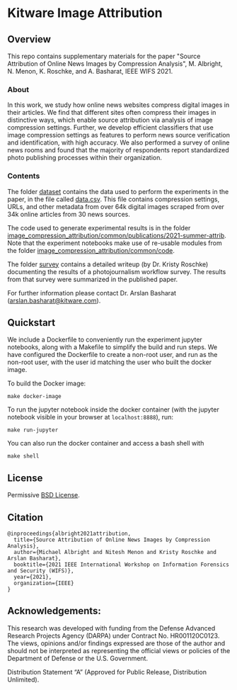 # Kitware Image Attribution


## Overview

This repo contains supplementary materials for the paper "Source Attribution of Online News Images by Compression Analysis", M. Albright, N. Menon, K. Roschke, and A. Basharat, IEEE WIFS 2021.

### About
In this work, we study how online news websites compress digital images in 
their articles.  We find that different sites often compress their images in
distinctive ways, which enable source attribution via analysis of image compression
settings. Further, we develop efficient classifiers that use image 
compression settings as features to perform news source verification and
identification, with high accuracy.  We also performed a survey of online news rooms and found that the majority of respondents report standardized photo publishing processes within their organization.

### Contents

The folder [dataset](dataset) contains the data used to perform the experiments in the paper, in the file called [data.csv](dataset/data.csv).  This file contains
compression settings, URLs, and other metadata from over 64k digital images scraped from over 34k online articles from 30 news sources.

The code used to generate experimental results is in the folder [image_compression_attribution/common/publications/2021-summer-attrib](image_compression_attribution/common/publications/2021-summer-attrib).  Note that the experiment notebooks make use of re-usable modules from the folder [image_compression_attribution/common/code](image_compression_attribution/common/code).

The folder [survey](survey) contains a detailed writeup (by Dr. Kristy Roschke) documenting the results of a photojournalism workflow survey.  The results from that survey were summarized in the published paper.


For further information please contact Dr. Arslan Basharat (arslan.basharat@kitware.com).

## Quickstart

We include a Dockerfile to conveniently run the experiment jupyter notebooks,
along with a Makefile to simplify the build and run steps.  We have configured
the Dockerfile to create a non-root user, and run as the non-root user, with
the user id matching the user who built the docker image.

To build the Docker image:
```shell
make docker-image
```

To run the jupyter notebook inside the docker container (with the jupyter 
notebook visible in your browser at `localhost:8888`), run:
```shell 
make run-jupyter
```

You can also run the docker container and access a bash shell with
```shell
make shell
```

## License

Permissive [BSD License](LICENSE).

## Citation
```
@inproceedings{albright2021attribution,
  title={Source Attribution of Online News Images by Compression Analysis},
  author={Michael Albright and Nitesh Menon and Kristy Roschke and Arslan Basharat},
  booktitle={2021 IEEE International Workshop on Information Forensics and Security (WIFS)},
  year={2021},
  organization={IEEE}
}
```

## Acknowledgements: 
This research was developed with funding from the Defense Advanced Research Projects 
Agency (DARPA) under Contract No. HR001120C0123. The views, opinions and/or findings 
expressed are those of the author and should not be interpreted as representing the
official views or policies of the Department of Defense or the U.S. Government.  

Distribution Statement “A” (Approved for Public Release, Distribution Unlimited).
